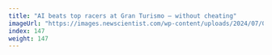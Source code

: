 ```yaml
---
title: "AI beats top racers at Gran Turismo – without cheating"
imageUrl: "https://images.newscientist.com/wp-content/uploads/2024/07/04150940/SEI_211486789.jpg?width=788"
index: 147
weight: 147
---
```

